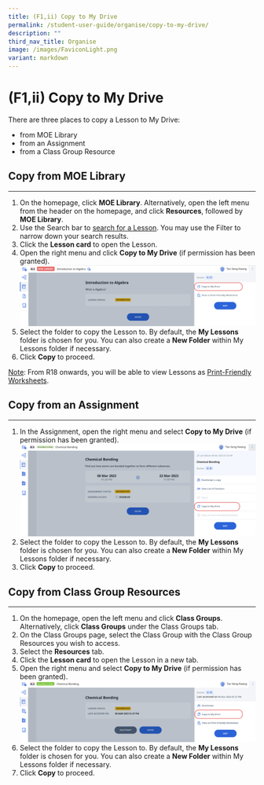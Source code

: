 ```yaml
---
title: (F1,ii) Copy to My Drive
permalink: /student-user-guide/organise/copy-to-my-drive/
description: ""
third_nav_title: Organise
image: /images/FaviconLight.png
variant: markdown
---
```

<h1>(F1,ii) Copy to My Drive</h1>

<p>There are three places to copy a Lesson to My Drive:</p>

<ul>
  <li>from MOE Library</li>
  <li>from an Assignment</li>
  <li>from a Class Group Resource</li>
</ul>

<h2>Copy from MOE Library</h2>

<hr>

<ol>
  <li>On the homepage, click <strong>MOE Library</strong>. Alternatively, open the left menu from the header on the homepage, and click <strong>Resources</strong>, followed by <strong>MOE Library</strong>.</li>
  <li>Use the Search bar to <a target="_blank" href="/student-user-guide/discover/search-for-self-study-resources/">search for a Lesson</a>. You may use the Filter to narrow down your search results.</li>
  <li>Click the <strong>Lesson card</strong> to open the Lesson.</li>
  <li>Open the right menu and click <strong>Copy to My Drive</strong> (if permission has been granted).</li>
  <img src="/images/1Student/SS-CopyMOELibrary.png">
  <li>Select the folder to copy the Lesson to. By default, the <strong>My Lessons</strong> folder is chosen for you. You can also create a <strong>New Folder</strong> within My Lessons folder if necessary.</li>
  <li>Click <strong>Copy</strong> to proceed.</li>
</ol>

<p><u>Note</u>: From R18 onwards, you will be able to view Lessons as <a target="_blank" href="/student-user-guide/organise/view-print-friendly-worksheet/">Print-Friendly Worksheets</a>.</p>
<h2>Copy from an Assignment</h2>
<hr>
<ol>
  <li>In the Assignment, open the right menu and select <strong>Copy to My Drive</strong> (if permission has been granted).</li>
 <img src="/images/1Student/SS-CopyAssignment.png">
  <li>Select the folder to copy the Lesson to. By default, the <strong>My Lessons</strong> folder is chosen for you. You can also create a <strong>New Folder</strong> within My Lessons folder if necessary.</li>
  <li>Click <strong>Copy</strong> to proceed.</li>
</ol>

<h2 id="copy-from-class-group-resources">Copy from Class Group Resources</h2>
<hr>
<ol>
<li>On the homepage, open the left menu and click <strong>Class Groups</strong>. Alternatively, click <strong>Class Groups</strong> under the Class Groups tab.</li>
<li>On the Class Groups page, select the Class Group with the Class Group Resources you wish to access. </li>
<li>Select the <strong>Resources</strong> tab. </li>
<li>Click the <strong>Lesson card</strong> to open the Lesson in a new tab.</li>
<li>Open the right menu and select <strong>Copy to My Drive</strong> (if permission has been granted). <img src="/images/1Student/SS-CopyClassGroupResource.png"></li>
<li>Select the folder to copy the Lesson to. By default, the <strong>My Lessons</strong> folder is chosen for you. You can also create a <strong>New Folder</strong> within My Lessons folder if necessary.</li>
<li>Click <strong>Copy</strong> to proceed.</li>
</ol>